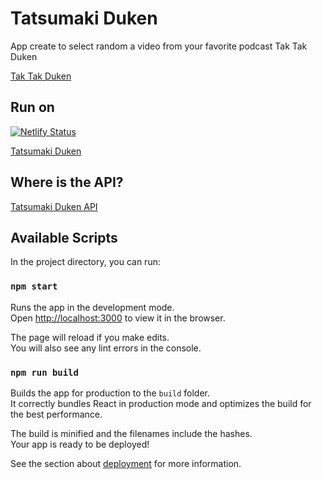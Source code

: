 # Tatsumaki Duken

App create to select random a video from your favorite podcast Tak Tak Duken


[Tak Tak Duken](https://www.youtube.com/channel/UCN7d0PD64S9ONOKD5yXNslg)

## Run on 

[![Netlify Status](https://api.netlify.com/api/v1/badges/f2eb3e59-c2b0-4c83-afcb-1569f7808f0d/deploy-status)](https://app.netlify.com/sites/tatsumaki-duken/deploys)

[Tatsumaki Duken](https://tatsumaki-duken.netlify.com)

## Where is the API?

[Tatsumaki Duken API](https://github.com/riojano0/tatsumaki-duken-api)


## Available Scripts

In the project directory, you can run:

### `npm start`

Runs the app in the development mode.<br />
Open [http://localhost:3000](http://localhost:3000) to view it in the browser.

The page will reload if you make edits.<br />
You will also see any lint errors in the console.

### `npm run build`

Builds the app for production to the `build` folder.<br />
It correctly bundles React in production mode and optimizes the build for the best performance.

The build is minified and the filenames include the hashes.<br />
Your app is ready to be deployed!

See the section about [deployment](https://facebook.github.io/create-react-app/docs/deployment) for more information.
